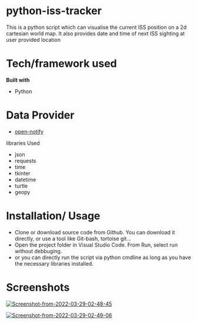 # python-iss-tracker
This is a python script which can visualise the current ISS position on a 2d cartesian world map. It also provides  date and time of next ISS sighting at user provided location

# Tech/framework used

**Built with**
- Python

# Data Provider

- [open-notify](http://open-notify.org/)

 libraries Used
- json
- requests
- time 
- tkinter
- datetime
- turtle
- geopy

# Installation/ Usage

- Clone or download source code from Github. You can download it directly, or use a tool like Git-bash, tortoise git...
- Open the project folder in Visual Studio Code. From Run, select run without debbuging.
- or you can directly run the script via python cmdline as long as you have the necessary libraries installed.

# Screenshots

<a href='https://postimg.cc/LqP7RWr5' target='_blank'><img src='https://i.postimg.cc/LqP7RWr5/Screenshot-from-2022-03-29-02-48-45.png' border='0' alt='Screenshot-from-2022-03-29-02-48-45'/></a>

<a href='https://postimg.cc/hXTbGqPk' target='_blank'><img src='https://i.postimg.cc/hXTbGqPk/Screenshot-from-2022-03-29-02-49-06.png' border='0' alt='Screenshot-from-2022-03-29-02-49-06'/></a>
